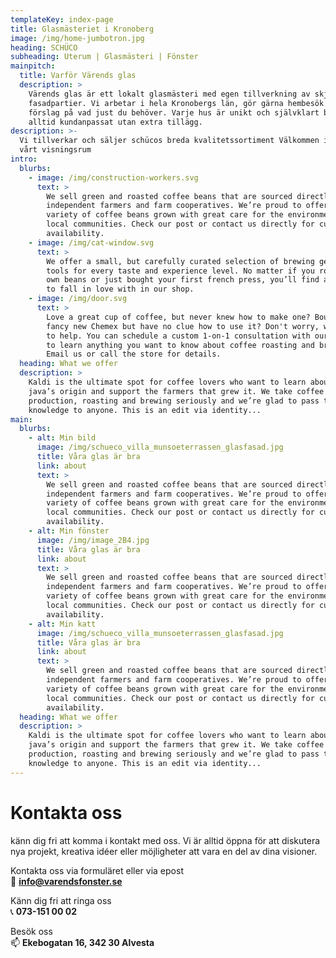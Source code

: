 ```yaml
---
templateKey: index-page
title: Glasmästeriet i Kronoberg
image: /img/home-jumbotron.jpg
heading: SCHÜCO
subheading: Uterum | Glasmästeri | Fönster
mainpitch:
  title: Varför Värends glas
  description: >
    Värends glas är ett lokalt glasmästeri med egen tillverkning av skjut- och
    fasadpartier. Vi arbetar i hela Kronobergs län, gör gärna hembesök och ger
    förslag på vad just du behöver. Varje hus är unikt och självklart bygger vi
    alltid kundanpassat utan extra tillägg. 
description: >-
  Vi tillverkar och säljer schücos breda kvalitetssortiment Välkommen in I vårt
  vårt visningsrum
intro:
  blurbs:
    - image: /img/construction-workers.svg
      text: >
        We sell green and roasted coffee beans that are sourced directly from
        independent farmers and farm cooperatives. We’re proud to offer a
        variety of coffee beans grown with great care for the environment and
        local communities. Check our post or contact us directly for current
        availability.
    - image: /img/cat-window.svg
      text: >
        We offer a small, but carefully curated selection of brewing gear and
        tools for every taste and experience level. No matter if you roast your
        own beans or just bought your first french press, you’ll find a gadget
        to fall in love with in our shop.
    - image: /img/door.svg
      text: >
        Love a great cup of coffee, but never knew how to make one? Bought a
        fancy new Chemex but have no clue how to use it? Don't worry, we’re here
        to help. You can schedule a custom 1-on-1 consultation with our baristas
        to learn anything you want to know about coffee roasting and brewing.
        Email us or call the store for details.
  heading: What we offer
  description: >
    Kaldi is the ultimate spot for coffee lovers who want to learn about their
    java’s origin and support the farmers that grew it. We take coffee
    production, roasting and brewing seriously and we’re glad to pass that
    knowledge to anyone. This is an edit via identity...
main:
  blurbs:
    - alt: Min bild
      image: /img/schueco_villa_munsoeterrassen_glasfasad.jpg
      title: Våra glas är bra
      link: about
      text: >
        We sell green and roasted coffee beans that are sourced directly from
        independent farmers and farm cooperatives. We’re proud to offer a
        variety of coffee beans grown with great care for the environment and
        local communities. Check our post or contact us directly for current
        availability.
    - alt: Min fönster
      image: /img/image_2B4.jpg
      title: Våra glas är bra
      link: about
      text: >
        We sell green and roasted coffee beans that are sourced directly from
        independent farmers and farm cooperatives. We’re proud to offer a
        variety of coffee beans grown with great care for the environment and
        local communities. Check our post or contact us directly for current
        availability.
    - alt: Min katt
      image: /img/schueco_villa_munsoeterrassen_glasfasad.jpg
      title: Våra glas är bra
      link: about
      text: >
        We sell green and roasted coffee beans that are sourced directly from
        independent farmers and farm cooperatives. We’re proud to offer a
        variety of coffee beans grown with great care for the environment and
        local communities. Check our post or contact us directly for current
        availability.
  heading: What we offer
  description: >
    Kaldi is the ultimate spot for coffee lovers who want to learn about their
    java’s origin and support the farmers that grew it. We take coffee
    production, roasting and brewing seriously and we’re glad to pass that
    knowledge to anyone. This is an edit via identity...
---
```

# Kontakta oss

känn dig fri att komma i kontakt med oss. Vi är alltid öppna för att diskutera nya projekt, kreativa idéer eller möjligheter att vara en del av dina visioner.

Kontakta oss via formuläret eller via epost   
📧 **info@varendsfonster.se**

Känn dig fri att ringa oss   
📞 **073-151 00 02**

Besök oss  
📫 **Ekebogatan 16, 342 30 Alvesta**